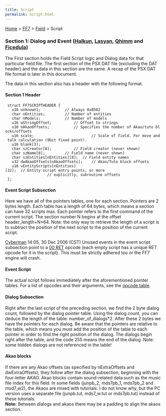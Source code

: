 ```yaml
---
title: Script
permalink: Script.html
---
```


[Home](../../Main%20Page.md) > [FF7](../../FF7.md) > [Field](../Field.md) > Script

### Section 1: Dialog and Event ([Halkun][], [Lasyan][], [Qhimm][] and [Ficedula][])

The First section holds the Field Script logic and Dialog data for that
particular field file. The first section of the PSX DAT file (excluding
the DAT header) and the data in this section are the same. A recap of
the PSX DAT file format is later in this document.

The data in this section also has a header with the following format.

#### Section 1 Header

` struct FF7SCRIPTHEADER {`  
`   u16 unknown1;           // Always 0x0502`  
`   char nEntities;         // Number of entities`  
`   char nModels;           // Number of models`  
`   u16 wStringOffset;          // Offset to strings`  
`   u16 nAkaoOffsets;           // Specifies the number of Akao/tuto blocks/offsets`  
`   u16 scale;                          // Scale of field. For move and talk calculation (9bit fixed point).`  
`   u16 blank[3];`  
`   char szCreator[8];          // Field creator (never shown)`  
`   char szName[8];         // Field name (never shown)`  
`   char szEntities[nEntities][8];  // Field entity names`  
`   u32 dwAkaoOffsets[nAkaoOffsets];    // Akao/Tuto block offsets`  
`   u16 vEntityScripts[nEntities][32];  // Entity script entry points, or more`  
`                   // explicitly, subroutine offsets`  
` };`

#### Event Script Subsection

Here we have all of the pointers tables, one for each section. Pointers
are 2 bytes length. Each table has a length of 64 bytes, which means a
section can have 32 scripts max. Each pointer refers to the first
command of the current script. The section number N begins at the offset
header\_length+N\*64. Note: the only way to retrieve the length of a
script is to subtract the position of the next script to the position of
the current script.

[Cyberman][] 14:05, 30 Dec 2006 (CST) Unused events in the event script
subsection point to a [00 RET][] opcode (each empty script has a unique
RET opcode for it in the script). This must be strictly adhered too or
the FF7 engine will crash.

#### Event Script

The actual script follows immediately after the aforementioned pointer
tables. For a list of opcodes and their arguments, see the [opcode
table][].

#### Dialog Subsection

Right after the last script of the preceding section, we find the 2 byte
dialog count, followed by the dialog pointer table. Using the dialog
count, you can deduce the length of the table: number\_of\_dialogs\*2.
After these 2 bytes we have the pointers for each dialog. Be aware that
the pointers are relative to the table, which means you must add the
position of the table to each pointer in order to find the right
position of the dialog. The dialogs begin right after the table, and the
code 255 means the end of the dialog. Note: some hidden dialogs are not
referenced in the table!

#### Akao blocks

If there are any Akao offsets (as specified by nExtraOffsets and
dwExtraOffsets), they follow after the dialog subsection, beginning with
the four-letter AKAO. Akao blocks contain sound-related data such as the
music file index for this field. In some fields (junpb\_2, mds7pb\_1,
mds7pb\_2 and msd7\_w2), the Akaos are mixed with tutorials. I do not
know why, but the PC version uses a separate file (junpb.tut,
mds7\_w.tut or mds7pb.tut) instead of these tutorials.  
**Note:** Between dialogs and akaos there may be a padding to align the
akaos section.

  [Halkun]: ../../User:Halkun.md "wikilink"
  [Lasyan]: ../../User:Lasyan.md "wikilink"
  [Qhimm]: ../../User:Qhimm.md "wikilink"
  [Ficedula]: ../../User:Ficedula.md "wikilink"
  [Cyberman]: ../../User:Cyberman.md "wikilink"
  [00 RET]: Script/Opcodes/00%20RET.md "wikilink"
  [opcode table]: Script/Opcodes.md "wikilink"
